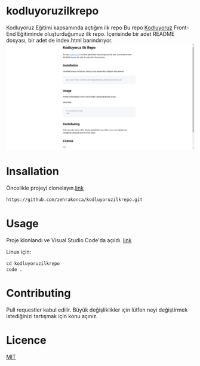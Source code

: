 # kodluyoruzilkrepo
Kodluyoruz Eğitimi kapsamında açtığım ilk repo
Bu repo [Kodluyoruz](https://www.kodluyoruz.org) Front-End Eğitiminde oluşturduğumuz ilk repo. İçerisinde bir adet README dosyası, bir adet de index.html barındırıyor.
![image](https://raw.githubusercontent.com/Kodluyoruz/taskforce/main/git/odev1/figures/markdown.png)

# Insallation
Öncelikle projeyi clonelayın.[link](https://github.com/zehrakonca/kodluyoruzilkrepo.git)

```bash
https://github.com/zehrakonca/kodluyoruzilkrepo.git
```

# Usage
Proje klonlandı ve Visual Studio Code'da açıldı. 
[link](https://ibb.co/s3qYJKW)

Linux için:
```linux
cd kodluyoruzilkrepo
code .
```

# Contributing
Pull requestler kabul edilir. Büyük değişliklikler için lütfen neyi değiştirmek istediğinizi tartışmak için konu açınız. 

# Licence 
[MIT](https://choosealicense.com/licenses/mit/)
